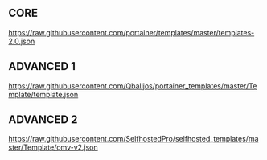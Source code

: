## CORE
https://raw.githubusercontent.com/portainer/templates/master/templates-2.0.json

## ADVANCED 1
https://raw.githubusercontent.com/Qballjos/portainer_templates/master/Template/template.json

## ADVANCED 2
https://raw.githubusercontent.com/SelfhostedPro/selfhosted_templates/master/Template/omv-v2.json
